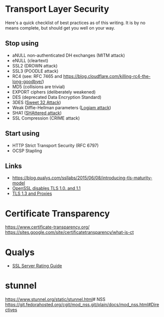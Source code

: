 # Transport Layer Security

Here's a quick checklist of best practices as of this writing. It is by no
means complete, but should get you well on your way.

## Stop using

* aNULL non-authenticated DH exchanges (MITM attack)
* eNULL (cleartext)
* SSL2 (DROWN attack)
* SSL3 (POODLE attack)
* RC4 (see: RFC 7465 and <https://blog.cloudflare.com/killing-rc4-the-long-goodbye/>)
* MD5 (collisions are trivial)
* EXPORT ciphers (deliberately weakened)
* DES (deprecated Data Encryption Standard)
* 3DES ([Sweet 32 Attack](https://sweet32.info))
* Weak Diffie-Hellman parameters ([Logjam attack](https://weakdh.org))
* SHA1 ([SHAttered attack](https://shattered.io))
* SSL Compression (CRIME attack)


## Start using


* HTTP Strict Transport Security (RFC 6797)
* OCSP Stapling

## Links

* <https://blog.qualys.com/ssllabs/2015/06/08/introducing-tls-maturity-model>
* [OpenSSL disables TLS 1.0. and 1.1](https://lists.debian.org/debian-devel-announce/2017/08/msg00004.html)
* [TLS 1.3 and Proxies](https://www.imperialviolet.org/2018/03/10/tls13.html)

# Certificate Transparency

<https://www.certificate-transparency.org/>
<https://sites.google.com/site/certificatetransparency/what-is-ct>

# Qualys

* [SSL Server Rating Guide](https://github.com/ssllabs/research/wiki/SSL-Server-Rating-Guide)

# stunnel

<https://www.stunnel.org/static/stunnel.html># NSS
<https://git.fedorahosted.org/cgit/mod_nss.git/plain/docs/mod_nss.html#Directives>

